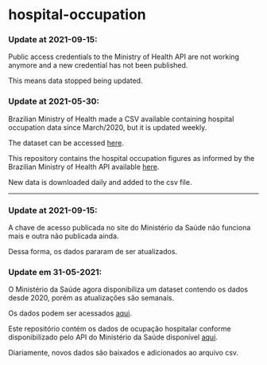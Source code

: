 # hospital-occupation

### Update at 2021-09-15:

Public access credentials to the Ministry of Health API are not working anymore and a new credential has not been published.

This means data stopped being updated.

### Update at 2021-05-30: 

Brazilian Ministry of Health made a CSV available containing hospital occupation data since March/2020, but it is updated weekly. 

The dataset can be accessed [here](https://opendatasus.saude.gov.br/dataset/registro-de-ocupacao-hospitalar/resource/f9391f7c-9775-4fac-a3ce-bf384e2674c2).


This repository contains the hospital occupation figures as informed by the Brazilian Ministry of Health API available [here](https://opendatasus.saude.gov.br/dataset/registro-de-ocupacao-hospitalar/resource/51f702a4-45f2-437d-9345-d7f93c2f1342).

New data is downloaded daily and added to the csv file.

---

### Update at 2021-09-15:

A chave de acesso publicada no site do Ministério da Saúde não funciona mais e outra não publicada ainda.

Dessa forma, os dados pararam de ser atualizados.

### Update em 31-05-2021: 

O Ministério da Saúde agora disponibiliza um dataset contendo os dados desde 2020, porém as atualizações são semanais.

Os dados podem ser acessados [aqui](https://opendatasus.saude.gov.br/dataset/registro-de-ocupacao-hospitalar/resource/f9391f7c-9775-4fac-a3ce-bf384e2674c2).



Este repositório contém os dados de ocupação hospitalar conforme disponibilizado pelo API do Ministério da Saúde disponível [aqui](https://opendatasus.saude.gov.br/dataset/registro-de-ocupacao-hospitalar/resource/51f702a4-45f2-437d-9345-d7f93c2f1342).

Diariamente, novos dados são baixados e adicionados ao arquivo csv.

